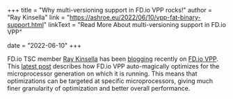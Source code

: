 +++
title = "Why multi-versioning support in FD.io VPP rocks!"
author = "Ray Kinsella"
link = "https://ashroe.eu/2022/06/10/vpp-fat-binary-support.html"
linkText = "Read More About multi-versioning support in FD.io VPP"

date = "2022-06-10"
+++

FD.io TSC member [Ray Kinsella](https://fd.io/getinvolved/tsc/) has been
[blogging](https://ashroe.eu) recently on [FD.io VPP](https://fd.io). This
[latest post](https://ashroe.eu/2022/06/10/vpp-fat-binary-support.html)
describes how FD.io VPP auto-magically optimizes for the microprocessor
generation on which it is running. This means that optimizations can be
targeted at specific microprocessors, giving much finer granularity of
optimization and better overall performance. 
